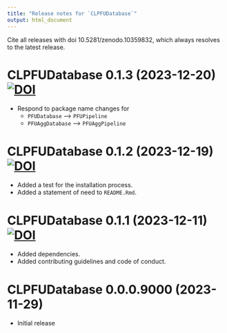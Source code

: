 ```yaml
---
title: "Release notes for `CLPFUDatabase`"
output: html_document
---
```


Cite all releases with doi 10.5281/zenodo.10359832, 
which always resolves to the latest release.


# CLPFUDatabase 0.1.3 (2023-12-20) [![DOI](https://zenodo.org/badge/DOI/10.5281/zenodo.10416583.svg)](https://doi.org/10.5281/zenodo.10416583)

* Respond to package name changes for
    - `PFUDatabase` --> `PFUPipeline`
    - `PFUAggDatabase` --> `PFUAggPipeline`


# CLPFUDatabase 0.1.2 (2023-12-19) [![DOI](https://zenodo.org/badge/DOI/10.5281/zenodo.10407859.svg)](https://doi.org/10.5281/zenodo.10407859)

* Added a test for the installation process.
* Added a statement of need to `README.Rmd`.


# CLPFUDatabase 0.1.1 (2023-12-11) [![DOI](https://zenodo.org/badge/DOI/10.5281/zenodo.10359833.svg)](https://doi.org/10.5281/zenodo.10359833)

* Added dependencies.
* Added contributing guidelines and code of conduct.


# CLPFUDatabase 0.0.0.9000 (2023-11-29)

* Initial release
